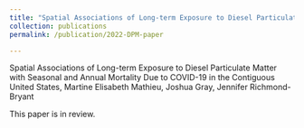 ```yaml
---
title: "Spatial Associations of Long-term Exposure to Diesel Particulate Matter"
collection: publications
permalink: /publication/2022-DPM-paper

---
```



Spatial Associations of Long-term Exposure to Diesel Particulate Matter with Seasonal and Annual
Mortality Due to COVID-19 in the Contiguous United States, Martine Elisabeth Mathieu, Joshua Gray,
Jennifer Richmond-Bryant

This paper is in review.



